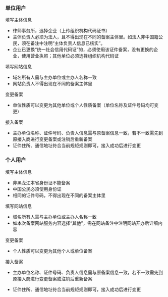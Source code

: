 

### 单位用户

填写主体信息

* 律师事务所，选择企业（上传组织机构代码证书）
* 主体负责人必须为法人，且不得出现在不同的备案主体里。如法人非中国籍公民，须在备注中注明“主体负责人信息已核实”。
* 企业已更换“统一社会信用代码证”的，必须使用该证件备案，没有更换的企业，使用营业执照；其他单位必须选择组织机构代码证

填写网站信息

* 域名所有人需与主办单位或主办人名称一致
* 网站负责人不得出现在不同的备案主体里

变更备案

* 单位性质可以变更为其他单位或个人性质备案（单位名称及证件号码均可变更）

接入备案

* 主办单位名称、证件号码、负责人信息需与原备案信息一致，若不一致需先到原接入商进行变更备案或注销后重新备案
* 证件住所、通信地址符合当前规矩规则即可，接入成功后进行变更

### 个人用户

填写主体信息

* 非黑龙江本省身份证不能备案
* 中国公民必须使用身份证
* 相同的证件号码，不得出现在不同的备案主体里

填写网站信息

* 域名所有人需与主办单位或主办人名称一致
* 如本次备案网站服务内容选择“其他”，需在网站备注中注明网站开办后详细内容


变更备案

* 个人性质可以变更为其他个人或单位备案
 
接入备案

* 主办单位名称、证件号码、负责人信息需与原备案信息一致，若不一致需先到原接入商进行变更备案或注销后重新备案
* 证件住所、通信地址符合当前规矩规则即可，接入成功后进行变更


  [1]: a